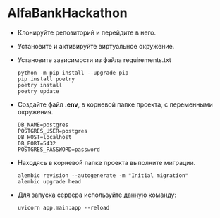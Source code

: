 # AlfaBankHackathon

- Клонируйте репозиторий и перейдите в него.
- Установите и активируйте виртуальное окружение.
- Установите зависимости из файла requirements.txt
    ```
    python -m pip install --upgrade pip
    pip install poetry
    poetry install
    poetry update
    ``` 
- Создайте файл **.env**, в корневой папке проекта, с переменными окружения.
  ```
  DB_NAME=postgres
  POSTGRES_USER=postgres
  DB_HOST=localhost
  DB_PORT=5432
  POSTGRES_PASSWORD=password

  ```
- Находясь в корневой папке проекта выполните миграции.
  ```
  alembic revision --autogenerate -m "Initial migration"
  alembic upgrade head
  ```

- Для запуска сервера используйте данную команду:
  ```
  uvicorn app.main:app --reload
  ```